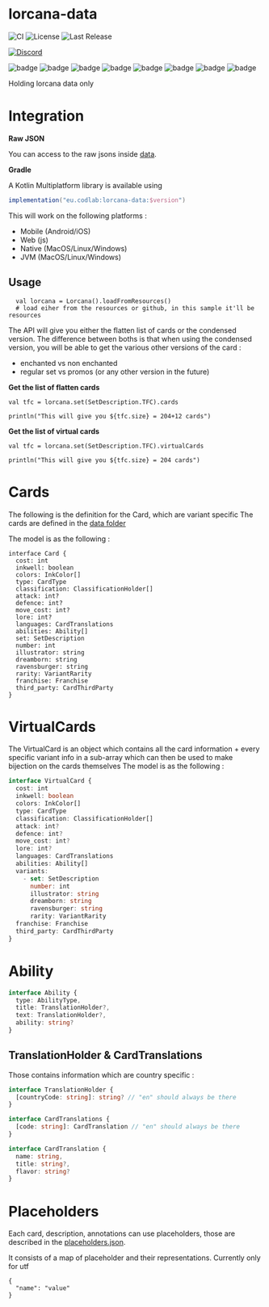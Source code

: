 # lorcana-data

![CI](https://github.com/codlab/lorcana-data/actions/workflows/build.yml/badge.svg)
![License](https://img.shields.io/github/license/codlab/lorcana-data)
![Last Release](https://img.shields.io/github/v/release/codlab/lorcana-data)

[
![Discord](https://img.shields.io/badge/Discord-Lorcana_Manager-blue)
](https://discord.gg/cd4hRF2PXm)

![badge](https://img.shields.io/badge/json-kotlin-green)
![badge](https://img.shields.io/badge/android-blue)
![badge](https://img.shields.io/badge/ios-white)
![badge](https://img.shields.io/badge/js-yellow)
![badge](https://img.shields.io/badge/jvm-red)
![badge](https://img.shields.io/badge/linux-blue)
![badge](https://img.shields.io/badge/windows-blueviolet)
![badge](https://img.shields.io/badge/mac-orange)

Holding lorcana data only

# Integration

**Raw JSON**

You can access to the raw jsons inside [data](./data).

**Gradle**

A Kotlin Multiplatform library is available using

```gradle
implementation("eu.codlab:lorcana-data:$version")
```

This will work on the following platforms :
- Mobile (Android/iOS)
- Web (js)
- Native (MacOS/Linux/Windows)
- JVM (MacOS/Linux/Windows)

## Usage

```
  val lorcana = Lorcana().loadFromResources()
  # load eiher from the resources or github, in this sample it'll be resources
```

The API will give you either the flatten list of cards or the condensed version.
The difference between boths is that when using the condensed version, you will
be able to get the various other versions of the card :
- enchanted vs non enchanted
- regular set vs promos (or any other version in the future)

**Get the list of flatten cards**

```
val tfc = lorcana.set(SetDescription.TFC).cards

println("This will give you ${tfc.size} = 204+12 cards")
```

**Get the list of virtual cards**

```
val tfc = lorcana.set(SetDescription.TFC).virtualCards

println("This will give you ${tfc.size} = 204 cards")
```

# Cards

The following is the definition for the Card, which are variant specific
The cards are defined in the [data folder](./data/)

The model is as the following :

```
interface Card {
  cost: int
  inkwell: boolean
  colors: InkColor[]
  type: CardType
  classification: ClassificationHolder[]
  attack: int?
  defence: int?
  move_cost: int?
  lore: int?
  languages: CardTranslations
  abilities: Ability[]
  set: SetDescription
  number: int
  illustrator: string
  dreamborn: string
  ravensburger: string
  rarity: VariantRarity
  franchise: Franchise
  third_party: CardThirdParty
}
```

# VirtualCards

The VirtualCard is an object which contains all the card information + every specific variant info
in a sub-array which can then be used to make bijection on the cards themselves
The model is as the following :

```typescript
interface VirtualCard {
  cost: int
  inkwell: boolean
  colors: InkColor[]
  type: CardType
  classification: ClassificationHolder[]
  attack: int?
  defence: int?
  move_cost: int?
  lore: int?
  languages: CardTranslations
  abilities: Ability[]
  variants:
    - set: SetDescription
      number: int
      illustrator: string
      dreamborn: string
      ravensburger: string
      rarity: VariantRarity
  franchise: Franchise
  third_party: CardThirdParty
}
```

# Ability

```typescript
interface Ability {
  type: AbilityType,
  title: TranslationHolder?,
  text: TranslationHolder?,
  ability: string?
}
```

## TranslationHolder & CardTranslations

Those contains information which are country specific :

```typescript
interface TranslationHolder {
  [countryCode: string]: string? // "en" should always be there
}
```

```typescript
interface CardTranslations {
  [code: string]: CardTranslation // "en" should always be there
}

interface CardTranslation {
  name: string,
  title: string?,
  flavor: string?
}
```

# Placeholders

Each card, description, annotations can use placeholders, those are described in the [placeholders.json](./data/placeholders.json).

It consists of a map of placeholder and their representations. Currently only for utf

```
{
  "name": "value"
}
```
